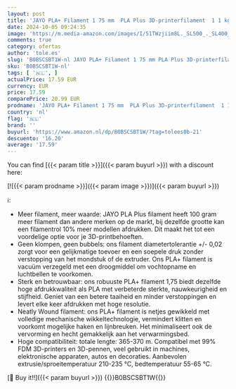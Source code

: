 ```yaml
---
layout: post
title: 'JAYO PLA+ Filament 1 75 mm  PLA Plus 3D-printerfilament  1 1 kg spoelen  Neatly Wound filament  maatnauwkeurigheid +/- 0 02  taaiheid PLA+ geel'
date: 2024-10-05 09:24:35
image: 'https://m.media-amazon.com/images/I/51TWzjiim8L._SL500_._SL400_.jpg'
comments: true
category: ofertas
author: 'tole.es'
slug: 'B0BSCSBT1W-nl JAYO PLA+ Filament 1 75 mm PLA Plus 3D-printerfilament 1 1...'
sku: 'B0BSCSBT1W-nl'
tags: [ '🇳🇱', ]
actualPrice: 17.59 EUR
currency: EUR
price: 17.59
comparePrice: 20.99 EUR
prodname: 'JAYO PLA+ Filament 1 75 mm  PLA Plus 3D-printerfilament  1 1 kg spoelen  Neatly Wound filament  maatnauwkeurigheid +/- 0 02  taaiheid PLA+ geel'
country: 'nl'
flag: '🇳🇱'
brand: ''
buyurl: 'https://www.amazon.nl/dp/B0BSCSBT1W/?tag=tolees0b-21'
descuento: '16.20'
average: '17.59'
---
```


You can find [{{< param title >}}]({{< param buyurl >}}) with a discount here:

[![{{< param prodname >}}]({{< param image >}})]({{< param buyurl >}})

ℹ️:

- Meer filament, meer waarde: JAYO PLA Plus filament heeft 100 gram meer filament dan andere merken op de markt, bij dezelfde grootte kan een filamentrol 10% meer modellen afdrukken. Dit maakt het tot een voordelige optie voor je 3D-printbehoeften.
- Geen klompen, geen bubbels: ons filament diametertolerantie +/- 0,02 zorgt voor een gelijkmatige toevoer en een soepele druk zonder verstopping van het mondstuk of de extruder. Ons PLA+ filament is vacuüm verzegeld met een droogmiddel om vochtopname en luchtbellen te voorkomen.
- Sterk en betrouwbaar: ons robuuste PLA+ filament 1,75 biedt dezelfde hoge afdrukkwaliteit als PLA met verbeterde sterkte, nauwkeurigheid en stijfheid. Geniet van een betere taaiheid en minder verstoppingen en levert elke keer afdrukken met hoge resolutie.
- Neatly Wound filament: ons PLA+ filament is netjes gewikkeld met volledige mechanische wikkeltechnologie, vermindert klitten en voorkomt mogelijke haken en lijnbreuken. Het minimaliseert ook de vervorming en hecht gemakkelijk aan het verwarmingsbed.
- Hoge compatibiliteit: totale lengte: 365-370 m. Compatibel met 99% FDM 3D-printers en 3D-pennen, veel gebruikt in machines, elektronische apparaten, autos en decoraties. Aanbevolen extrusie/sproeitemperatuur 210-235 °C, bedtemperatuur 55-65 °C.

[🛒 Buy it!!]({{< param buyurl >}})
{{<world>}}B0BSCSBT1W{{</world>}}

